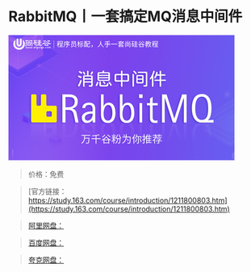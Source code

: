 # RabbitMQ丨一套搞定MQ消息中间件

![img](../../../assets/study163/free/de4fd97def40415aa2f83e70e6daf58a.jpg)

> 价格：免费

> [官方链接：https://study.163.com/course/introduction/1211800803.htm](https://study.163.com/course/introduction/1211800803.htm)

> [阿里网盘：]()

> [百度网盘：]()

> [夸克网盘：]()
